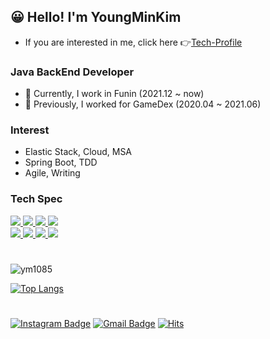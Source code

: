 ## 😀 Hello! I'm YoungMinKim

- If you are interested in me, click here 👉[Tech-Profile](https://chipped-moat-7da.notion.site/37a45a8e802d4fc98cae3d1d67b573e2)

### Java BackEnd Developer

- 🏦 Currently, I work in Funin (2021.12 ~ now)
- 🏢 Previously, I worked for GameDex (2020.04 ~ 2021.06)

### Interest

- Elastic Stack, Cloud, MSA
- Spring Boot, TDD
- Agile, Writing

### Tech Spec

<p>
    <a href="javascript:void(0)">    
        <img src="https://img.shields.io/badge/Java-blue?style=flat&logo=Java&logoColor=white"/>
        <img src="https://img.shields.io/badge/SpringBoot-6DB33F?style=flat-square&logo=SpringBoot&logoColor=white" />
        <img src="https://img.shields.io/badge/Elasticsearch-yellow?style=flat&logo=Elasticsearch&logoColor=#20c997"/>
        <img src="https://img.shields.io/badge/MySQL-339AF0?style=flat&logo=MySQL&logoColor=white"/>
    </a><br>
    <a href="javascript:void(0)">
        <img src="https://img.shields.io/badge/HTML5-E34F26?style=flat&logo=html5&logoColor=white"/>
        <img src="https://img.shields.io/badge/CSS3-1572B6?style=flat&logo=css3&logoColor=white"/>
        <img src="https://img.shields.io/badge/JavaScript-yellow?style=flat&logo=JavaScript&logoColor=gray"/>
        <img src="https://img.shields.io/badge/Git-orange?style=flat&logo=Git&logoColor=white"/>
    </a>
</p>

#
<div align=left>

![ym1085](https://github-readme-stats.vercel.app/api?username=ym1085&show_icons=true&layout=compact&theme=blue-green)

[![Top Langs](https://github-readme-stats.vercel.app/api/top-langs/?username=ym1085&layout=compact&theme=blue-green&langs_count=5)](https://github.com/anuraghazra/github-readme-stats)
   
#
[![Instagram Badge](https://img.shields.io/badge/-Instagram-dd2a7b?style=flat-square&logo=instagram&logoColor=white&link=https://www.instagram.com/93.08.23_/)](https://www.instagram.com/93.08.23_/) 
[![Gmail Badge](https://img.shields.io/badge/-Gmail-d14836?style=flat-square&logo=Gmail&logoColor=white&link=mailto:youngmin1085@gmail.com)](mailto:youngmin1085@gmail.com)
[![Hits](https://hits.seeyoufarm.com/api/count/incr/badge.svg?url=https%3A%2F%2Fgithub.com%2Fym1085&count_bg=%2379C83D&title_bg=%23D5D337&icon=&icon_color=%23E7E7E7&title=hits&edge_flat=false)](https://hits.seeyoufarm.com)   
  
</div>
